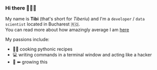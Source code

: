 ### Hi there 🙋🏻‍♂️

My name is __Tibi__ (that's short for _Tiberiu_) and I'm a `developer` / `data scientist` located in Bucharest 🇷🇴.  
You can read more about how amazingly average I am [here](http://tibipin.herokuapp.com/)

My passions include:

- 👨‍🍳 cooking pythonic recipes
- 💻 writing commands in a terminal window and acting like a hacker
- 🧠 ⬅ growing this
